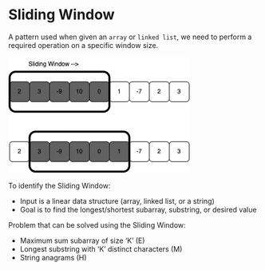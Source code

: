# Sliding Window

A pattern used when given an `array` or `linked list`, we need to perform a required operation on a specific window size. 

<img src="./slidingwindow.png" />

To identify the Sliding Window:
- Input is a linear data structure (array, linked list, or a string)
- Goal is to find the longest/shortest subarray, substring, or desired value

Problem that can be solved using the Sliding Window:
- Maximum sum subarray of size ‘K’ (E)
- Longest substring with ‘K’ distinct characters (M)
- String anagrams (H)